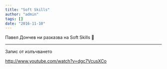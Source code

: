 ```yaml
---
title: "Soft Skills"
author: "admin"
tags: []
date: "2016-11-10"
---
```


Павел Дончев ни разказва на Soft Skills 🙂
<hr>
Запис от излъчването

http://www.youtube.com/watch?v=dgc7VcusXCo
